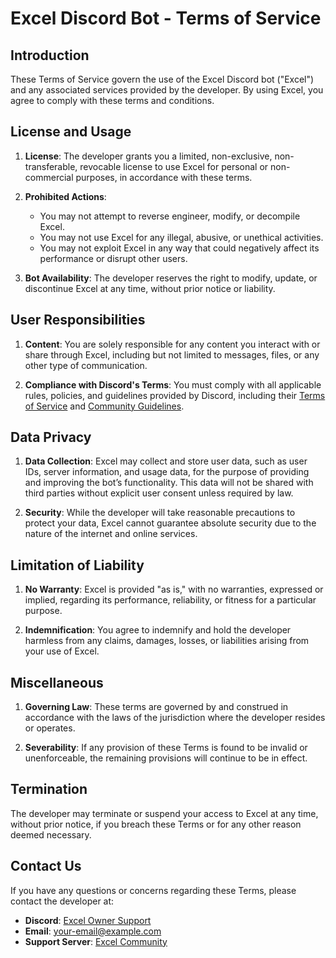 
# Excel Discord Bot - Terms of Service

## Introduction

These Terms of Service govern the use of the Excel Discord bot ("Excel") and any associated services provided by the developer. By using Excel, you agree to comply with these terms and conditions.

## License and Usage

1. **License**: The developer grants you a limited, non-exclusive, non-transferable, revocable license to use Excel for personal or non-commercial purposes, in accordance with these terms.

2. **Prohibited Actions**: 
    - You may not attempt to reverse engineer, modify, or decompile Excel.
    - You may not use Excel for any illegal, abusive, or unethical activities.
    - You may not exploit Excel in any way that could negatively affect its performance or disrupt other users.

3. **Bot Availability**: The developer reserves the right to modify, update, or discontinue Excel at any time, without prior notice or liability.

## User Responsibilities

1. **Content**: You are solely responsible for any content you interact with or share through Excel, including but not limited to messages, files, or any other type of communication. 

2. **Compliance with Discord's Terms**: You must comply with all applicable rules, policies, and guidelines provided by Discord, including their [Terms of Service](https://discord.com/terms) and [Community Guidelines](https://discord.com/guidelines).

## Data Privacy

1. **Data Collection**: Excel may collect and store user data, such as user IDs, server information, and usage data, for the purpose of providing and improving the bot’s functionality. This data will not be shared with third parties without explicit user consent unless required by law.

2. **Security**: While the developer will take reasonable precautions to protect your data, Excel cannot guarantee absolute security due to the nature of the internet and online services.

## Limitation of Liability

1. **No Warranty**: Excel is provided "as is," with no warranties, expressed or implied, regarding its performance, reliability, or fitness for a particular purpose.

2. **Indemnification**: You agree to indemnify and hold the developer harmless from any claims, damages, losses, or liabilities arising from your use of Excel.

## Miscellaneous

1. **Governing Law**: These terms are governed by and construed in accordance with the laws of the jurisdiction where the developer resides or operates.

2. **Severability**: If any provision of these Terms is found to be invalid or unenforceable, the remaining provisions will continue to be in effect.

## Termination

The developer may terminate or suspend your access to Excel at any time, without prior notice, if you breach these Terms or for any other reason deemed necessary.

## Contact Us

If you have any questions or concerns regarding these Terms, please contact the developer at:

- **Discord**: [Excel Owner Support](http://discord.com/users/870040788539678791)
- **Email**: [your-email@example.com](mailto:your-email@example.com)
- **Support Server**: [Excel Community](https://discord.com/invite/ExcelBot)
